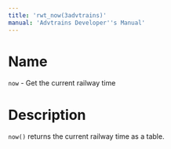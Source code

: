 ```yaml
---
title: 'rwt_now(3advtrains)'
manual: 'Advtrains Developer''s Manual'
---
```


# Name
`now` - Get the current railway time

# Description
`now()` returns the current railway time as a table.
